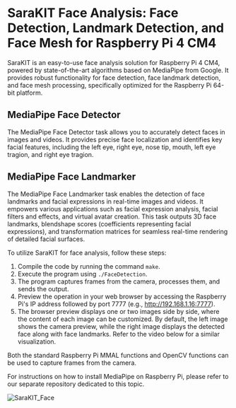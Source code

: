 # SaraKIT Face Analysis: Face Detection, Landmark Detection, and Face Mesh for Raspberry Pi 4 CM4

SaraKIT is an easy-to-use face analysis solution for Raspberry Pi 4 CM4, powered by state-of-the-art algorithms based on MediaPipe from Google. It provides robust functionality for face detection, face landmark detection, and face mesh processing, specifically optimized for the Raspberry Pi 64-bit platform.

## MediaPipe Face Detector
The MediaPipe Face Detector task allows you to accurately detect faces in images and videos. It provides precise face localization and identifies key facial features, including the left eye, right eye, nose tip, mouth, left eye tragion, and right eye tragion.

## MediaPipe Face Landmarker
The MediaPipe Face Landmarker task enables the detection of face landmarks and facial expressions in real-time images and videos. It empowers various applications such as facial expression analysis, facial filters and effects, and virtual avatar creation. This task outputs 3D face landmarks, blendshape scores (coefficients representing facial expressions), and transformation matrices for seamless real-time rendering of detailed facial surfaces.

To utilize SaraKIT for face analysis, follow these steps:

1. Compile the code by running the command `make`.
2. Execute the program using `./FaceDetection`.
3. The program captures frames from the camera, processes them, and sends the output.
4. Preview the operation in your web browser by accessing the Raspberry Pi's IP address followed by port 7777 (e.g., http://192.168.1.16:7777).
5. The browser preview displays one or two images side by side, where the content of each image can be customized. By default, the left image shows the camera preview, while the right image displays the detected face along with face landmarks. Refer to the video below for a similar visualization.

Both the standard Raspberry Pi MMAL functions and OpenCV functions can be used to capture frames from the camera.

For instructions on how to install MediaPipe on Raspberry Pi, please refer to our separate repository dedicated to this topic.

![SaraKIT_Face](https://github.com/SaraEye/SaraKIT-MediaPipe-Face-Detection-Face-Mesh-Face-Landmark-Raspberry-Pi-64bit/assets/35704910/f3cb2907-a7da-4629-a1a8-a15b9ffb9393)
